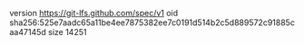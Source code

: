 version https://git-lfs.github.com/spec/v1
oid sha256:525e7aadc65a11be4ee7875382ee7c0191d514b2c5d889572c91885caa47145d
size 14251

